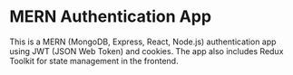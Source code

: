 # MERN Authentication App

This is a MERN (MongoDB, Express, React, Node.js) authentication app using JWT (JSON Web Token) and cookies. The app also includes Redux Toolkit for state management in the frontend.
